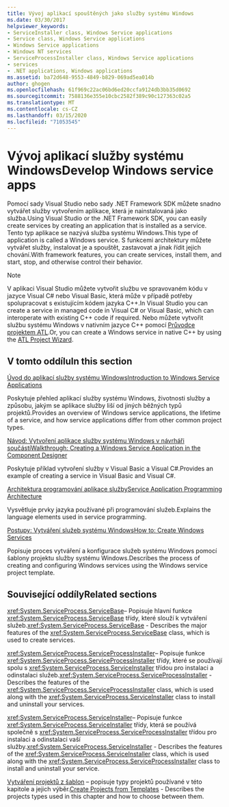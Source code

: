 ```yaml
---
title: Vývoj aplikací spouštěných jako služby systému Windows
ms.date: 03/30/2017
helpviewer_keywords:
- ServiceInstaller class, Windows Service applications
- Service class, Windows Service applications
- Windows Service applications
- Windows NT services
- ServiceProcessInstaller class, Windows Service applications
- services
- .NET applications, Windows applications
ms.assetid: ba72d648-9553-4849-b829-069ad5ea014b
author: ghogen
ms.openlocfilehash: 61f969c22ac06bd6ed20ccfa9124db3bb35d0692
ms.sourcegitcommit: 7588136e355e10cbc2582f389c90c127363c02a5
ms.translationtype: MT
ms.contentlocale: cs-CZ
ms.lasthandoff: 03/15/2020
ms.locfileid: "71053545"
---
```

# <a name="develop-windows-service-apps"></a><span data-ttu-id="835b7-102">Vývoj aplikací služby systému Windows</span><span class="sxs-lookup"><span data-stu-id="835b7-102">Develop Windows service apps</span></span>

<span data-ttu-id="835b7-103">Pomocí sady Visual Studio nebo sady .NET Framework SDK můžete snadno vytvářet služby vytvořením aplikace, která je nainstalovaná jako služba.</span><span class="sxs-lookup"><span data-stu-id="835b7-103">Using Visual Studio or the .NET Framework SDK, you can easily create services by creating an application that is installed as a service.</span></span> <span data-ttu-id="835b7-104">Tento typ aplikace se nazývá služba systému Windows.</span><span class="sxs-lookup"><span data-stu-id="835b7-104">This type of application is called a Windows service.</span></span> <span data-ttu-id="835b7-105">S funkcemi architektury můžete vytvářet služby, instalovat je a spouštět, zastavovat a jinak řídit jejich chování.</span><span class="sxs-lookup"><span data-stu-id="835b7-105">With framework features, you can create services, install them, and start, stop, and otherwise control their behavior.</span></span>

> [!NOTE]
> <span data-ttu-id="835b7-106">V aplikaci Visual Studio můžete vytvořit službu ve spravovaném kódu v jazyce Visual C# nebo Visual Basic, která může v případě potřeby spolupracovat s existujícím kódem jazyka C++.</span><span class="sxs-lookup"><span data-stu-id="835b7-106">In Visual Studio you can create a service in managed code in Visual C# or Visual Basic, which can interoperate with existing C++ code if required.</span></span> <span data-ttu-id="835b7-107">Nebo můžete vytvořit službu systému Windows v nativním jazyce C++ pomocí [Průvodce projektem ATL](/cpp/atl/reference/atl-project-wizard).</span><span class="sxs-lookup"><span data-stu-id="835b7-107">Or, you can create a Windows service in native C++ by using the [ATL Project Wizard](/cpp/atl/reference/atl-project-wizard).</span></span>

## <a name="in-this-section"></a><span data-ttu-id="835b7-108">V tomto oddílu</span><span class="sxs-lookup"><span data-stu-id="835b7-108">In this section</span></span>

[<span data-ttu-id="835b7-109">Úvod do aplikací služby systému Windows</span><span class="sxs-lookup"><span data-stu-id="835b7-109">Introduction to Windows Service Applications</span></span>](introduction-to-windows-service-applications.md)

<span data-ttu-id="835b7-110">Poskytuje přehled aplikací služby systému Windows, životnosti služby a způsobu, jakým se aplikace služby liší od jiných běžných typů projektů.</span><span class="sxs-lookup"><span data-stu-id="835b7-110">Provides an overview of Windows service applications, the lifetime of a service, and how service applications differ from other common project types.</span></span>

[<span data-ttu-id="835b7-111">Návod: Vytvoření aplikace služby systému Windows v návrháři součástí</span><span class="sxs-lookup"><span data-stu-id="835b7-111">Walkthrough: Creating a Windows Service Application in the Component Designer</span></span>](walkthrough-creating-a-windows-service-application-in-the-component-designer.md)

<span data-ttu-id="835b7-112">Poskytuje příklad vytvoření služby v Visual Basic a Visual C#.</span><span class="sxs-lookup"><span data-stu-id="835b7-112">Provides an example of creating a service in Visual Basic and Visual C#.</span></span>

[<span data-ttu-id="835b7-113">Architektura programování aplikace služby</span><span class="sxs-lookup"><span data-stu-id="835b7-113">Service Application Programming Architecture</span></span>](service-application-programming-architecture.md)

<span data-ttu-id="835b7-114">Vysvětluje prvky jazyka používané při programování služeb.</span><span class="sxs-lookup"><span data-stu-id="835b7-114">Explains the language elements used in service programming.</span></span>

[<span data-ttu-id="835b7-115">Postupy: Vytváření služeb systému Windows</span><span class="sxs-lookup"><span data-stu-id="835b7-115">How to: Create Windows Services</span></span>](how-to-create-windows-services.md)

<span data-ttu-id="835b7-116">Popisuje proces vytváření a konfigurace služeb systému Windows pomocí šablony projektu služby systému Windows.</span><span class="sxs-lookup"><span data-stu-id="835b7-116">Describes the process of creating and configuring Windows services using the Windows service project template.</span></span>

## <a name="related-sections"></a><span data-ttu-id="835b7-117">Související oddíly</span><span class="sxs-lookup"><span data-stu-id="835b7-117">Related sections</span></span>

<span data-ttu-id="835b7-118"><xref:System.ServiceProcess.ServiceBase>– Popisuje hlavní funkce <xref:System.ServiceProcess.ServiceBase> třídy, které slouží k vytváření služeb.</span><span class="sxs-lookup"><span data-stu-id="835b7-118"><xref:System.ServiceProcess.ServiceBase> - Describes the major features of the <xref:System.ServiceProcess.ServiceBase> class, which is used to create services.</span></span>

<span data-ttu-id="835b7-119"><xref:System.ServiceProcess.ServiceProcessInstaller>– Popisuje funkce <xref:System.ServiceProcess.ServiceProcessInstaller> třídy, které se používají spolu s <xref:System.ServiceProcess.ServiceInstaller> třídou pro instalaci a odinstalaci služeb.</span><span class="sxs-lookup"><span data-stu-id="835b7-119"><xref:System.ServiceProcess.ServiceProcessInstaller> - Describes the features of the <xref:System.ServiceProcess.ServiceProcessInstaller> class, which is used along with the <xref:System.ServiceProcess.ServiceInstaller> class to install and uninstall your services.</span></span>

<span data-ttu-id="835b7-120"><xref:System.ServiceProcess.ServiceInstaller>– Popisuje funkce <xref:System.ServiceProcess.ServiceInstaller> třídy, která se používá společně s <xref:System.ServiceProcess.ServiceProcessInstaller> třídou pro instalaci a odinstalaci vaší služby.</span><span class="sxs-lookup"><span data-stu-id="835b7-120"><xref:System.ServiceProcess.ServiceInstaller> - Describes the features of the <xref:System.ServiceProcess.ServiceInstaller> class, which is used along with the <xref:System.ServiceProcess.ServiceProcessInstaller> class to install and uninstall your service.</span></span>

<span data-ttu-id="835b7-121">[Vytváření projektů z šablon](https://docs.microsoft.com/previous-versions/visualstudio/visual-studio-2013/0fyc0azh(v=vs.120)) – popisuje typy projektů používané v této kapitole a jejich výběr.</span><span class="sxs-lookup"><span data-stu-id="835b7-121">[Create Projects from Templates](https://docs.microsoft.com/previous-versions/visualstudio/visual-studio-2013/0fyc0azh(v=vs.120)) -  Describes the projects types used in this chapter and how to choose between them.</span></span>
